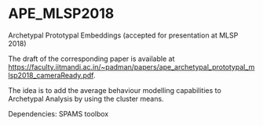 # APE_MLSP2018
Archetypal Prototypal Embeddings (accepted for presentation at MLSP 2018)

The draft of the corresponding paper is available at https://faculty.iitmandi.ac.in/~padman/papers/ape_archetypal_prototypal_mlsp2018_cameraReady.pdf. 

The idea is to add the average behaviour modelling capabilities to Archetypal Analysis by using the cluster means. 


Dependencies: SPAMS toolbox
